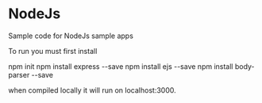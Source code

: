 # NodeJs
Sample code for NodeJs sample apps

To run you must first install

npm init
npm install express --save
npm install ejs --save 
npm install body-parser --save

when compiled locally it will run on localhost:3000.
